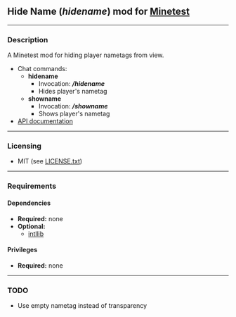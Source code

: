 ## Hide Name (***hidename***) mod for [Minetest][]


---
### **Description**

A Minetest mod for hiding player nametags from view.

- Chat commands:
  - **hidename**
    - Invocation: ***/hidename***
    - Hides player's nametag
  - **showname**
    - Invocation: ***/showname***
    - Shows player's nametag
- [API documentation](doc/html/index.html)


---
### **Licensing**

- MIT (see [LICENSE.txt](LICENSE.txt))


---
### **Requirements**

#### Dependencies
- **Required:** none
- **Optional:**
  - [intllib][]

#### Privileges
- **Required:** none


---
### **TODO**

- Use empty nametag instead of transparency


[Minetest]: http://www.minetest.net/
[intllib]: https://forum.minetest.net/viewtopic.php?t=4929
